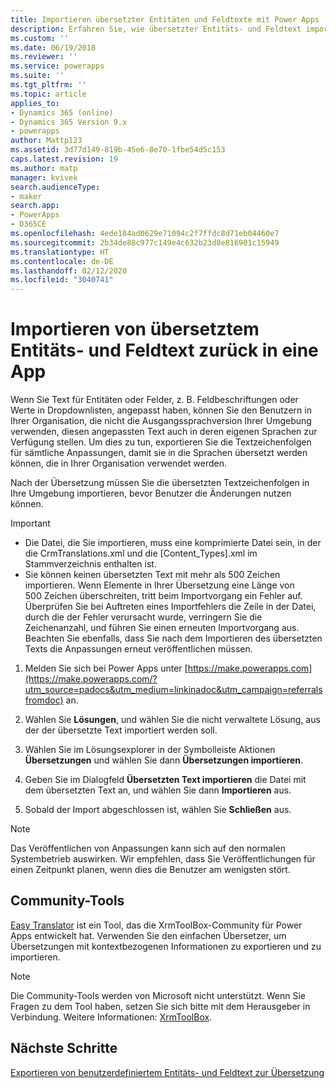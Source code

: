 ```yaml
---
title: Importieren übersetzter Entitäten und Feldtexte mit Power Apps | MicrosoftDocs
description: Erfahren Sie, wie übersetzter Entitäts- und Feldtext importiert wird
ms.custom: ''
ms.date: 06/19/2018
ms.reviewer: ''
ms.service: powerapps
ms.suite: ''
ms.tgt_pltfrm: ''
ms.topic: article
applies_to:
- Dynamics 365 (online)
- Dynamics 365 Version 9.x
- powerapps
author: Mattp123
ms.assetid: 3d77d149-819b-45e6-8e70-1fbe54d5c153
caps.latest.revision: 19
ms.author: matp
manager: kvivek
search.audienceType:
- maker
search.app:
- PowerApps
- D365CE
ms.openlocfilehash: 4ede184ad0629e71094c2f7ffdc8d71eb04460e7
ms.sourcegitcommit: 2b34de88c977c149e4c632b23d8e816901c15949
ms.translationtype: HT
ms.contentlocale: de-DE
ms.lasthandoff: 02/12/2020
ms.locfileid: "3040741"
---
```

# <a name="import-translated-entity-and-field-text-back-into-an-app"></a>Importieren von übersetztem Entitäts- und Feldtext zurück in eine App

Wenn Sie Text für Entitäten oder Felder, z. B. Feldbeschriftungen oder Werte in Dropdownlisten, angepasst haben, können Sie den Benutzern in Ihrer Organisation, die nicht die Ausgangssprachversion Ihrer Umgebung verwenden, diesen angepassten Text auch in deren eigenen Sprachen zur Verfügung stellen. Um dies zu tun, exportieren Sie die Textzeichenfolgen für sämtliche Anpassungen, damit sie in die Sprachen übersetzt werden können, die in Ihrer Organisation verwendet werden.  
  
 Nach der Übersetzung müssen Sie die übersetzten Textzeichenfolgen in Ihre Umgebung importieren, bevor Benutzer die Änderungen nutzen können.  
  
> [!IMPORTANT]
> - Die Datei, die Sie importieren, muss eine komprimierte Datei sein, in der die CrmTranslations.xml und die [Content_Types].xml im Stammverzeichnis enthalten ist.  
> - Sie können keinen übersetzten Text mit mehr als 500 Zeichen importieren. Wenn Elemente in Ihrer Übersetzung eine Länge von 500 Zeichen überschreiten, tritt beim Importvorgang ein Fehler auf. Überprüfen Sie bei Auftreten eines Importfehlers die Zeile in der Datei, durch die der Fehler verursacht wurde, verringern Sie die Zeichenanzahl, und führen Sie einen erneuten Importvorgang aus. Beachten Sie ebenfalls, dass Sie nach dem Importieren des übersetzten Texts die Anpassungen erneut veröffentlichen müssen.  
  
1. Melden Sie sich bei Power Apps unter [https://make.powerapps.com](https://make.powerapps.com/?utm_source=padocs&utm_medium=linkinadoc&utm_campaign=referralsfromdoc) an.

2. Wählen Sie **Lösungen**, und wählen Sie die nicht verwaltete Lösung, aus der der übersetzte Text importiert werden soll.

3. Wählen Sie im Lösungsexplorer in der Symbolleiste Aktionen **Übersetzungen** und wählen Sie dann **Übersetzungen importieren**.

4.  Geben Sie im Dialogfeld **Übersetzten Text importieren** die Datei mit dem übersetzten Text an, und wählen Sie dann **Importieren** aus.  
  
5.  Sobald der Import abgeschlossen ist, wählen Sie **Schließen** aus.  
  
> [!NOTE]
>  Das Veröffentlichen von Anpassungen kann sich auf den normalen Systembetrieb auswirken. Wir empfehlen, dass Sie Veröffentlichungen für einen Zeitpunkt planen, wenn dies die Benutzer am wenigsten stört.  

## <a name="community-tools"></a>Community-Tools

[Easy Translator](https://www.xrmtoolbox.com/plugins/MsCrmTools.Translator/) ist ein Tool, das die XrmToolBox-Community für Power Apps entwickelt hat. Verwenden Sie den einfachen Übersetzer, um Übersetzungen mit kontextbezogenen Informationen zu exportieren und zu importieren. 

> [!NOTE]
> Die Community-Tools werden von Microsoft nicht unterstützt. Wenn Sie Fragen zu dem Tool haben, setzen Sie sich bitte mit dem Herausgeber in Verbindung. Weitere Informationen: [XrmToolBox](https://www.xrmtoolbox.com).

## <a name="next-steps"></a>Nächste Schritte  
 [Exportieren von benutzerdefiniertem Entitäts- und Feldtext zur Übersetzung](export-customized-entity-field-text-translation.md)
